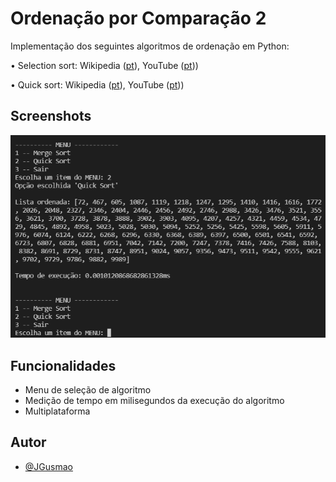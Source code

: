 # Ordenação por Comparação 2

Implementação dos seguintes algoritmos de ordenação em Python:

• Selection sort: Wikipedia ([pt](https://pt.wikipedia.org/wiki/Selection_sort)), YouTube ([pt](https://www.youtube.com/watch?v=ZT_dT8yn48s)))

• Quick sort: Wikipedia ([pt](https://pt.wikipedia.org/wiki/Quicksort)), YouTube ([pt](https://www.youtube.com/watch?v=wx5juM9bbFo)))

## Screenshots

![Screenshot 01](imagens/screenshot_01.png)

## Funcionalidades

- Menu de seleção de algoritmo
- Medição de tempo em milisegundos da execução do algoritmo
- Multiplataforma

## Autor

- [@JGusmao](https://github.com/JGusmao)
